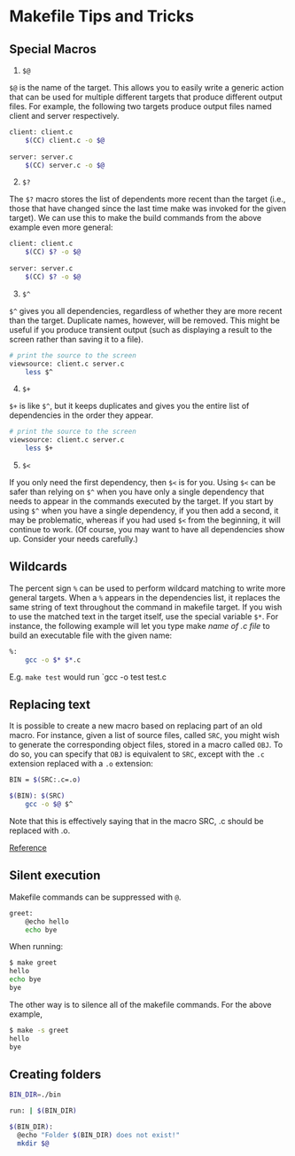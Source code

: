 # Makefile Tips and Tricks

## Special Macros

1. `$@`

`$@` is the name of the target. This allows you to easily write a generic action that can be used for 
multiple different targets that produce different output files. For example, the following two targets 
produce output files named client and server respectively.

```bash
client: client.c
    $(CC) client.c -o $@
 
server: server.c
    $(CC) server.c -o $@
```

2. `$?`

The `$?` macro stores the list of dependents more recent than the target (i.e., those that have changed
since the last time make was invoked for the given target). We can use this to make the build commands
from the above example even more general:

```bash
client: client.c
    $(CC) $? -o $@
 
server: server.c
    $(CC) $? -o $@
```

3. `$^`

`$^` gives you all dependencies, regardless of whether they are more recent than the target. 
Duplicate names, however, will be removed. This might be useful if you produce transient output
(such as displaying a result to the screen rather than saving it to a file).

```bash
# print the source to the screen
viewsource: client.c server.c
    less $^
```

4. `$+`

`$+` is like `$^`, but it keeps duplicates and gives you the entire list of dependencies in the order
they appear.

```bash
# print the source to the screen
viewsource: client.c server.c
    less $+
```

5. `$<`

If you only need the first dependency, then `$<` is for you. Using `$<` can be safer than relying
on `$^` when you have only a single dependency that needs to appear in the commands executed by the
target. If you start by using `$^` when you have a single dependency, if you then add a second,
it may be problematic, whereas if you had used `$<` from the beginning, it will continue to work.
(Of course, you may want to have all dependencies show up. Consider your needs carefully.)

## Wildcards

The percent sign `%` can be used to perform wildcard matching to write more general targets.
When a `%` appears in the dependencies list, it replaces the same string of text throughout the
command in makefile target. If you wish to use the matched text in the target itself, use the 
special variable `$*`. For instance, the following example will let you type make *name of .c file*
to build an executable file with the given name:
  
```bash
%:
    gcc -o $* $*.c
```
E.g. `make test` would run `gcc -o test test.c

## Replacing text

It is possible to create a new macro based on replacing part of an old macro. For instance,
given a list of source files, called `SRC`, you might wish to generate the corresponding object
files, stored in a macro called `OBJ`. To do so, you can specify that `OBJ` is equivalent to `SRC`,
except with the `.c` extension replaced with a `.o` extension:

```bash
BIN = $(SRC:.c=.o)

$(BIN): $(SRC)
    gcc -o $@ $^
```
Note that this is effectively saying that in the macro SRC, .c should be replaced with .o.

[Reference](https://www.cprogramming.com/tutorial/makefiles_continued.html)

## Silent execution

Makefile commands can be suppressed with `@`.

```bash
greet:
    @echo hello
    echo bye
```

When running:
```bash
$ make greet
hello
echo bye
bye
```

The other way is to silence all of the makefile commands. For the above example,

```bash
$ make -s greet
hello
bye
```

## Creating folders

```bash
BIN_DIR=./bin

run: | $(BIN_DIR)

$(BIN_DIR):
  @echo "Folder $(BIN_DIR) does not exist!"
  mkdir $@
```
